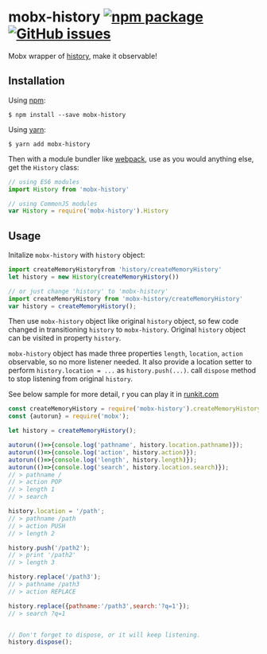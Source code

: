 # mobx-history [![npm package][npm-badge]][npm] [![GitHub issues](https://img.shields.io/github/issues/zjuasmn/mobx-history.svg)]()

[npm-badge]: https://img.shields.io/npm/v/mobx-history.svg?style=flat-square
[npm]: https://www.npmjs.org/package/mobx-history

Mobx wrapper of [history](https://github.com/ReactTraining/history), make it observable!

## Installation

Using [npm](https://www.npmjs.com/):

    $ npm install --save mobx-history

Using [yarn](https://yarnpkg.com/):

    $ yarn add mobx-history

Then with a module bundler like [webpack](https://webpack.github.io/), use as you would anything else, get the `History` class:

```js
// using ES6 modules
import History from 'mobx-history'

// using CommonJS modules
var History = require('mobx-history').History
```

## Usage

Initalize `mobx-history` with `history` object:

```js
import createMemoryHistoryfrom 'history/createMemoryHistory'
let history = new History(createMemoryHistory())

// or just change 'history' to 'mobx-history'
import createMemoryHistory from 'mobx-history/createMemoryHistory'
var history = createMemoryHistory();
```

Then use `mobx-history` object like original `history` object, so few code changed in transitioning `history` to `mobx-history`. Original `history` object can be visited in property `history`.

`mobx-history` object has made three properties `length`, `location`, `action` observable, so no more listener needed. It also provide a location setter to perform `history.location = ...` as `history.push(...)`. call `dispose` method to stop listening from original `history`.

See below sample for more detail, r you can play it in [runkit.com](https://runkit.com/zjuasmn/mobx-history)

```js
const createMemoryHistory = require('mobx-history').createMemoryHistory;
const {autorun} = require('mobx');

let history = createMemoryHistory();

autorun(()=>{console.log('pathname', history.location.pathname)});
autorun(()=>{console.log('action', history.action)});
autorun(()=>{console.log('length', history.length)});
autorun(()=>{console.log('search', history.location.search)});
// > pathname /
// > action POP
// > length 1
// > search

history.location = '/path';
// > pathname /path
// > action PUSH
// > length 2

history.push('/path2');
// > print '/path2'
// > length 3

history.replace('/path3');
// > pathname /path3
// > action REPLACE

history.replace({pathname:'/path3',search:'?q=1'});
// > search ?q=1


// Don't forget to dispose, or it will keep listening.
history.dispose();
```
